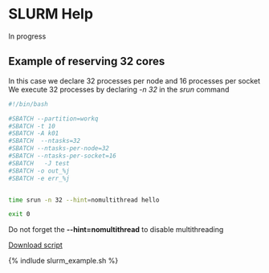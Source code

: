 # SLURM Help

In progress

## Example of reserving 32 cores

In this case we declare 32 processes per node and 16 processes per socket
We execute 32 processes by declaring *-n 32* in the *srun* command

```bash
#!/bin/bash

#SBATCH --partition=workq
#SBATCH -t 10
#SBATCH -A k01
#SBATCH  --ntasks=32
#SBATCH --ntasks-per-node=32
#SBATCH --ntasks-per-socket=16
#SBATCH   -J test
#SBATCH -o out_%j
#SBATCH -e err_%j


time srun -n 32 --hint=nomultithread hello

exit 0
```

Do not forget the **--hint=nomultithread** to disable multithreading

[Download script](https://raw.githubusercontent.com/KAUST-KSL/general/master/Slurm/slurm_example.sh)

{% indlude slurm_example.sh %}
